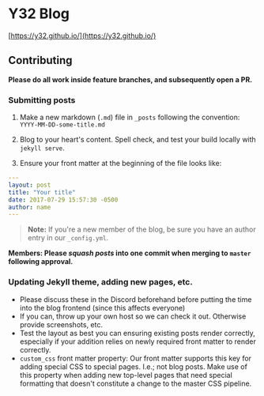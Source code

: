 # Y32 Blog

[https://y32.github.io/](https://y32.github.io/)

## Contributing

**Please do all work inside feature branches, and subsequently open a PR.**

### Submitting posts

1. Make a new markdown (`.md`) file in `_posts` following the convention: `YYYY-MM-DD-some-title.md`

2. Blog to your heart's content. Spell check, and test your build locally with `jekyll serve`.

3. Ensure your front matter at the beginning of the file looks like:

```yaml
---
layout: post
title: "Your title"
date: 2017-07-29 15:57:30 -0500
author: name
---
```

> **Note:** If you're a new member of the blog, be sure you have an author entry in our `_config.yml`.

**Members: Please *squash posts* into one commit when merging to `master` following approval.**

### Updating Jekyll theme, adding new pages, etc.

- Please discuss these in the Discord beforehand before putting the time into the blog frontend (since this affects everyone)
- If you can, throw up your own host so we can check it out. Otherwise provide screenshots, etc.
- Test the layout as best you can ensuring existing posts render correctly, especially if your addition relies on newly required front matter to render correctly.
- `custom_css` front matter property: Our front matter supports this key for adding special CSS to special pages. I.e.; not blog posts. Make use of this property when adding new top-level pages that need special formatting that doesn't constitute a change to the master CSS pipeline.
